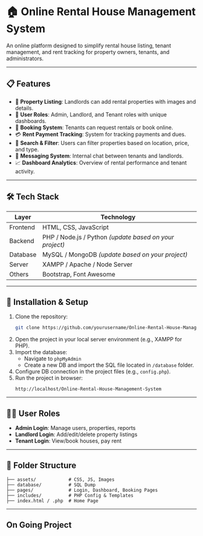
# 🏠 Online Rental House Management System

An online platform designed to simplify rental house listing, tenant management, and rent tracking for property owners, tenants, and administrators.

---

## 📋 Features

- 🏡 **Property Listing**: Landlords can add rental properties with images and details.
- 👥 **User Roles**: Admin, Landlord, and Tenant roles with unique dashboards.
- 📆 **Booking System**: Tenants can request rentals or book online.
- 💳 **Rent Payment Tracking**: System for tracking payments and dues.
- 🔎 **Search & Filter**: Users can filter properties based on location, price, and type.
- 📨 **Messaging System**: Internal chat between tenants and landlords.
- 📈 **Dashboard Analytics**: Overview of rental performance and tenant activity.

---

## 🛠️ Tech Stack

| Layer      | Technology            |
|------------|------------------------|
| Frontend   | HTML, CSS, JavaScript |
| Backend    | PHP / Node.js / Python *(update based on your project)* |
| Database   | MySQL / MongoDB *(update based on your project)* |
| Server     | XAMPP / Apache / Node Server |
| Others     | Bootstrap, Font Awesome |

---

## 🚀 Installation & Setup

1. Clone the repository:
   ```bash
   git clone https://github.com/yourusername/Online-Rental-House-Management-System.git
   ```
2. Open the project in your local server environment (e.g., XAMPP for PHP).
3. Import the database:
   - Navigate to `phpMyAdmin`
   - Create a new DB and import the SQL file located in `/database` folder.
4. Configure DB connection in the project files (e.g., `config.php`).
5. Run the project in browser:
   ```
   http://localhost/Online-Rental-House-Management-System
   ```

---

## 🧑‍💻 User Roles

- **Admin Login**: Manage users, properties, reports
- **Landlord Login**: Add/edit/delete property listings
- **Tenant Login**: View/book houses, pay rent

---

## 📂 Folder Structure

```
├── assets/            # CSS, JS, Images
├── database/          # SQL Dump
├── pages/             # Login, Dashboard, Booking Pages
├── includes/          # PHP Config & Templates
├── index.html / .php  # Home Page
```

---


## On Going Project


